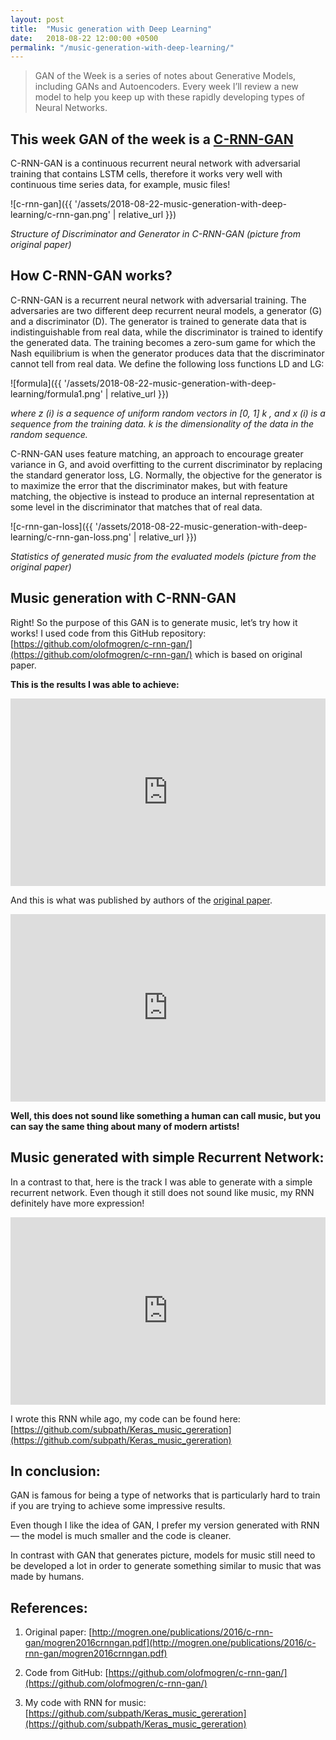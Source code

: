 ```yaml
---
layout: post
title:  "Music generation with Deep Learning"
date:   2018-08-22 12:00:00 +0500
permalink: "/music-generation-with-deep-learning/"
---
```


> GAN of the Week is a series of notes about Generative Models, including GANs and Autoencoders. Every week I’ll review a new model to help you keep up with these rapidly developing types of Neural Networks.

## This week GAN of the week is a [C-RNN-GAN](http://mogren.one/publications/2016/c-rnn-gan/mogren2016crnngan.pdf)

C-RNN-GAN is a continuous recurrent neural network with adversarial training that contains LSTM cells, therefore it works very well with continuous time series data, for example, music files!

![c-rnn-gan]({{ '/assets/2018-08-22-music-generation-with-deep-learning/c-rnn-gan.png' | relative_url }})

*Structure of Discriminator and Generator in C-RNN-GAN (picture from original paper)*

## How C-RNN-GAN works?

C-RNN-GAN is a recurrent neural network with adversarial training. The adversaries are two different deep recurrent neural models, a generator (G) and a discriminator (D). The generator is trained to generate data that is indistinguishable from real data, while the discriminator is trained to identify the generated data. The training becomes a zero-sum game for which the Nash equilibrium is when the generator produces data that the discriminator cannot tell from real data. We define the following loss functions LD and LG:

![formula]({{ '/assets/2018-08-22-music-generation-with-deep-learning/formula1.png' | relative_url }})

*where z (i) is a sequence of uniform random vectors in [0, 1] k , and x (i) is a sequence from the training data. k is the dimensionality of the data in the random sequence.*

C-RNN-GAN uses feature matching, an approach to encourage greater variance in G, and avoid overfitting to the current discriminator by replacing the standard generator loss, LG. Normally, the objective for the generator is to maximize the error that the discriminator makes, but with feature matching, the objective is instead to produce an internal representation at some level in the discriminator that matches that of real data.

![c-rnn-gan-loss]({{ '/assets/2018-08-22-music-generation-with-deep-learning/c-rnn-gan-loss.png' | relative_url }})

*Statistics of generated music from the evaluated models (picture from the original paper)*

## Music generation with C-RNN-GAN

Right! So the purpose of this GAN is to generate music, let’s try how it works!
I used code from this GitHub repository: [https://github.com/olofmogren/c-rnn-gan/](https://github.com/olofmogren/c-rnn-gan/) which is based on original paper.

**This is the results I was able to achieve:**

<iframe width="100%" height="300" scrolling="no" frameborder="no" allow="autoplay" src="https://w.soundcloud.com/player/?url=https%3A//api.soundcloud.com/tracks/487959168&color=%23ff5500&auto_play=false&hide_related=false&show_comments=true&show_user=true&show_reposts=false&show_teaser=true&visual=true"></iframe>

And this is what was published by authors of the [original paper](http://mogren.one/publications/2016/c-rnn-gan/).

<iframe width="100%" height="300" scrolling="no" frameborder="no" allow="autoplay" src="https://w.soundcloud.com/player/?url=https%3A//api.soundcloud.com/tracks/487958301&color=%23ff5500&auto_play=false&hide_related=false&show_comments=true&show_user=true&show_reposts=false&show_teaser=true&visual=true"></iframe>

**Well, this does not sound like something a human can call music, but you can say the same thing about many of modern artists!**

## Music generated with simple Recurrent Network:
In a contrast to that, here is the track I was able to generate with a simple recurrent network. Even though it still does not sound like music, my RNN definitely have more expression!


<iframe width="100%" height="300" scrolling="no" frameborder="no" allow="autoplay" src="https://w.soundcloud.com/player/?url=https%3A//api.soundcloud.com/tracks/487957746&color=%23ff5500&auto_play=false&hide_related=false&show_comments=true&show_user=true&show_reposts=false&show_teaser=true&visual=true"></iframe>

I wrote this RNN while ago, my code can be found here: [https://github.com/subpath/Keras_music_gereration](https://github.com/subpath/Keras_music_gereration)

## In conclusion:

GAN is famous for being a type of networks that is particularly hard to train if you are trying to achieve some impressive results.

Even though I like the idea of GAN, I prefer my version generated with RNN — the model is much smaller and the code is cleaner.

In contrast with GAN that generates picture, models for music still need to be developed a lot in order to generate something similar to music that was made by humans.

## References:

1. Original paper: [http://mogren.one/publications/2016/c-rnn-gan/mogren2016crnngan.pdf](http://mogren.one/publications/2016/c-rnn-gan/mogren2016crnngan.pdf)

2. Code from GitHub: [https://github.com/olofmogren/c-rnn-gan/](https://github.com/olofmogren/c-rnn-gan/)

3. My code with RNN for music: [https://github.com/subpath/Keras_music_gereration](https://github.com/subpath/Keras_music_gereration)